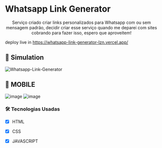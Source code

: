 # Whatsapp Link Generator

<p align='center'>Serviço criado criar links personalizados para Whatsapp com ou sem mensagem padrão, decidir criar esse serviço quando me deparei com sites cobrando para fazer isso, espero que aproveitem!</p>

deploy live in https://whatsapp-link-generator-lzn.vercel.app/


## 🎨 Simulation
![Whatsapp-Link-Generator](https://github.com/user-attachments/assets/9fd9456a-107c-4b2a-8c9f-3a963555d255)


## 📱 MOBILE
![image](https://github.com/user-attachments/assets/1151727b-54fd-4d98-81b0-d003827c1394)
![image](https://github.com/user-attachments/assets/7dcbcb3e-60b4-4778-94eb-1ede87885eb6)


### 🛠 Tecnologias Usadas

- [x] HTML
- [x] CSS
- [x] JAVASCRIPT

